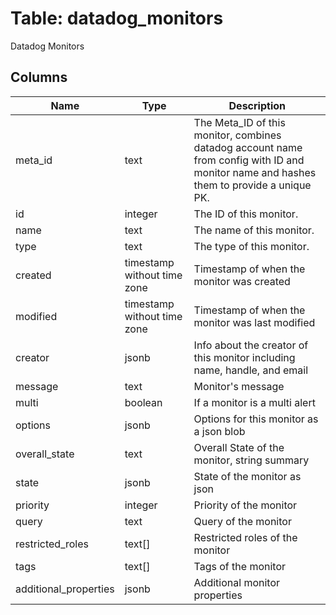 
# Table: datadog_monitors
Datadog Monitors
## Columns
| Name        | Type           | Description  |
| ------------- | ------------- | -----  |
|meta_id|text|The Meta_ID of this monitor, combines datadog account name from config with ID and monitor name and hashes them to provide a unique PK.|
|id|integer|The ID of this monitor.|
|name|text|The name of this monitor.|
|type|text|The type of this monitor.|
|created|timestamp without time zone|Timestamp of when the monitor was created|
|modified|timestamp without time zone|Timestamp of when the monitor was last modified|
|creator|jsonb|Info about the creator of this monitor including name, handle, and email|
|message|text|Monitor's message|
|multi|boolean|If a monitor is a multi alert|
|options|jsonb|Options for this monitor as a json blob|
|overall_state|text|Overall State of the monitor, string summary|
|state|jsonb|State of the monitor as json|
|priority|integer|Priority of the monitor|
|query|text|Query of the monitor|
|restricted_roles|text[]|Restricted roles of the monitor|
|tags|text[]|Tags of the monitor|
|additional_properties|jsonb|Additional monitor properties|
